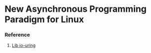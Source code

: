 # New Asynchronous Programming Paradigm for Linux

### Reference
1. [Lib io-uring](https://unixism.net/loti/index.html)
